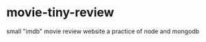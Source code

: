 movie-tiny-review
=================

small "imdb" movie review website
a practice of node and mongodb
